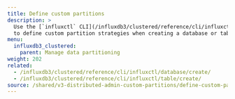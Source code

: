 ```yaml
---
title: Define custom partitions
description: >
  Use the [`influxctl` CLI](/influxdb3/clustered/reference/cli/influxctl/)
  to define custom partition strategies when creating a database or table.
menu:
  influxdb3_clustered:
    parent: Manage data partitioning
weight: 202
related:
  - /influxdb3/clustered/reference/cli/influxctl/database/create/
  - /influxdb3/clustered/reference/cli/influxctl/table/create/
source: /shared/v3-distributed-admin-custom-partitions/define-custom-partitions.md
---
```


<!-- 
The content of this page is at /content/shared/v3-distributed-admin-custom-partitions/_define-custom-partitions.md
-->
